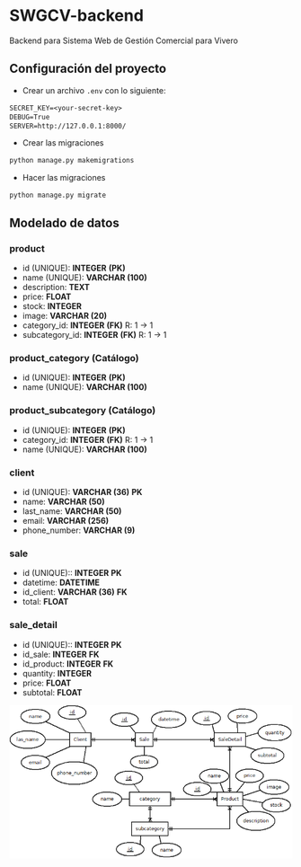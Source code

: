 # SWGCV-backend

Backend para Sistema Web de Gestión Comercial para Vivero

## Configuración del proyecto

- Crear un archivo `.env` con lo siguiente:

```
SECRET_KEY=<your-secret-key>
DEBUG=True
SERVER=http://127.0.0.1:8000/
```

- Crear las migraciones

```bash
python manage.py makemigrations
```

- Hacer las migraciones

```bash
python manage.py migrate
```

## Modelado de datos

### product

- id (UNIQUE): **INTEGER** **(PK)**
- name (UNIQUE): **VARCHAR (100)**
- description: **TEXT**
- price: **FLOAT**
- stock: **INTEGER**
- image: **VARCHAR (20)**
- category_id: **INTEGER** **(FK)** R: 1 -> 1
- subcategory_id: **INTEGER** **(FK)** R: 1 -> 1

### product_category **(Catálogo)**

- id (UNIQUE): **INTEGER** **(PK)**
- name (UNIQUE): **VARCHAR (100)**

### product_subcategory **(Catálogo)**

- id (UNIQUE): **INTEGER** **(PK)**
- category_id: **INTEGER** **(FK)** R: 1 -> 1
- name (UNIQUE): **VARCHAR (100)**

### client

- id (UNIQUE): **VARCHAR (36)** **PK**
- name: **VARCHAR (50)**
- last_name: **VARCHAR (50)**
- email: **VARCHAR (256)**
- phone_number: **VARCHAR (9)**

### sale

- id (UNIQUE):: **INTEGER** **PK**
- datetime: **DATETIME**
- id_client: **VARCHAR (36)** **FK**
- total: **FLOAT**

### sale_detail

- id (UNIQUE):: **INTEGER** **PK**
- id_sale: **INTEGER** **FK**
- id_product: **INTEGER** **FK**
- quantity: **INTEGER**
- price: **FLOAT**
- subtotal: **FLOAT**

![Diagrama entidad relación](./docs/DER.png)
